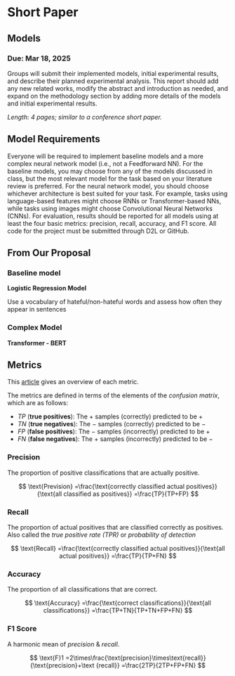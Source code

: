 # Short Paper
## Models
### Due: Mar 18, 2025

Groups will submit their implemented models, initial experimental results, 
and describe their planned experimental analysis. This report should add any 
new related works, modify the abstract and introduction as needed, and 
expand on the methodology section by adding more details of the models and 
initial experimental results.  

*Length: 4 pages; similar to a conference short paper.*

## Model Requirements

Everyone will be required to implement baseline models and a more complex 
neural network model (i.e., not a Feedforward NN). For the baseline models, 
you may choose from any of the models discussed in class, but the most 
relevant model for the task based on your literature review is preferred. 
For the neural network model, you should choose whichever architecture is 
best suited for your task. For example, tasks using language-based features 
might choose RNNs or Transformer-based NNs, while tasks using images might 
choose Convolutional Neural Networks (CNNs). For evaluation, results should 
be reported for all models using at least the four basic metrics: precision, 
recall, accuracy, and F1 score. All code for the project must be submitted 
through D2L or GitHub.

## From Our Proposal

### Baseline model

**Logistic Regression Model**

Use a vocabulary of hateful/non-hateful words and assess how often they 
appear in sentences

### Complex Model

**Transformer - BERT**

## Metrics

This [article](https://developers.google.com/machine-learning/crash-course/classification/accuracy-precision-recall)
gives an overview of each metric.

The metrics are defined in terms of the elements of the *confusion matrix*, 
which are as follows:

- $TP$ (**true positives**): The $+$ samples (correctly) predicted to be $+$
- $TN$ (**true negatives**): The $-$ samples (correctly) predicted to be $-$
- $FP$ (**false positives**): The $-$ samples (incorrectly) predicted to be $+$
- $FN$ (**false negatives**): The $+$ samples (incorrectly) predicted to be $-$

### Precision

The proportion of positive classifications that are actually positive.

$$
\text{Prevision}
=\frac{\text{correctly classified actual positives}}{\text{all classified as 
positives}}
=\frac{TP}{TP+FP}
$$

### Recall

The proportion of actual positives that are classified correctly as 
positives. Also called the *true positive rate (TPR)* or *probability of 
detection*

$$
\text{Recall}
=\frac{\text{correctly classified actual positives}}{\text{all 
actual positives}}
=\frac{TP}{TP+FN}
$$

### Accuracy

The proportion of all classifications that are correct.

$$
\text{Accuracy}
=\frac{\text{correct classifications}}{\text{all classifications}}
=\frac{TP+TN}{TP+TN+FP+FN}
$$

### F1 Score

A harmonic mean of *precision* & *recall*. 

$$
\text{F}1
=2\times\frac{\text{precision}\times\text{recall}}{\text{precision}+\text
{recall}}
=\frac{2TP}{2TP+FP+FN}
$$
